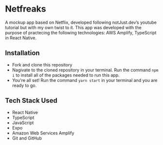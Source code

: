 # Netfreaks
A mockup app based on Netflix, developed following notJust․dev’s youtube tutorial but with my own twist to it. This app was developed with the purpose of practecing the following technologies: AWS Amplify, TypeScript in React Native.

## Installation
* Fork and clone this repository
* Nagivate to the cloned repository in your terminal. Run the command ```npm i``` to install all of the packages needed to run this app.
* You're all set! Run the command ```yarn start``` in your terminal and you are ready to go.


## Tech Stack Used
- React Native
- TypeScript
- JavaScript
- Expo
- Amazon Web Services Amplify
- Git and GitHub


